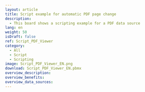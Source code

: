 ```yaml
---
layout: article
title: Script example for automatic PDF page change
description: 
  - This board shows a scripting example for a PDF data source
lang: en
weight: 50
isDraft: false
ref: Script_PDF_Viewer
category:
  - All
  - Script
  - Scripting
image: Script_PDF_Viewer_EN.png
download: Script_PDF_Viewer_EN.pbmx
overview_description:
overview_benefits:
overview_data_sources:
---
```

